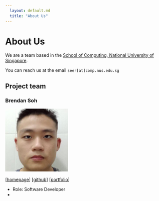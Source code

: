 ```yaml
---
  layout: default.md
  title: "About Us"
---
```


# About Us

We are a team based in the [School of Computing, National University of Singapore](http://www.comp.nus.edu.sg).

You can reach us at the email `seer[at]comp.nus.edu.sg`

## Project team

### Brendan Soh

<img src="images/brendan8899.png" width="200px">

[[homepage](http://www.comp.nus.edu.sg/~damithch)]
[[github](https://github.com/Brendan8899)]
[[portfolio](team/brendan.md)]

* Role: Software Developer
* 